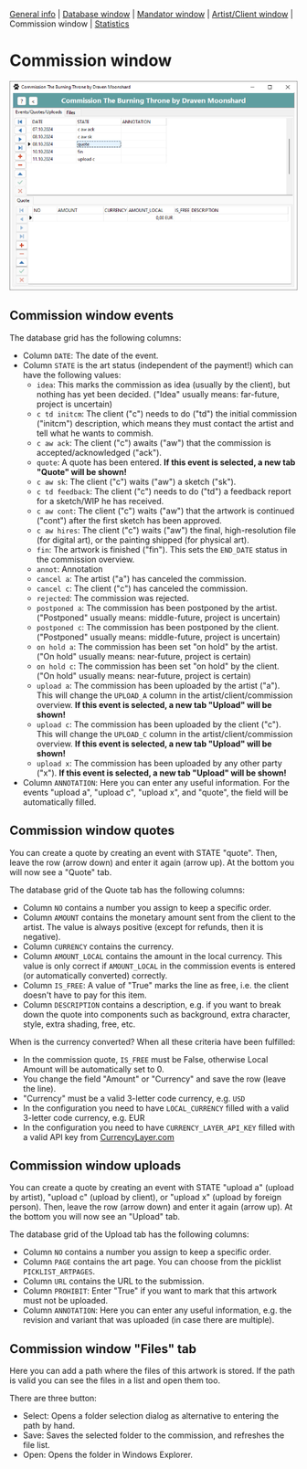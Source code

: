 
[General info](README.md) | [Database window](HELP_DatabaseWindow.md) | [Mandator window](HELP_MandatorWindow.md) | [Artist/Client window](HELP_ArtistClientWindow.md) | Commission window | [Statistics](HELP_Statistics.md)

# Commission window

![Screenshot](CmDb2_Screenshot_Commission.png)

## Commission window events

The database grid has the following columns:
- Column `DATE`: The date of the event.
- Column `STATE` is the art status (independent of the payment!) which can have the following values:
	- `idea`: This marks the commission as idea (usually by the client), but nothing has yet been decided. ("Idea" usually means: far-future, project is uncertain)
	- `c td initcm`: The client ("c") needs to do ("td") the initial commission ("initcm") description, which means they must contact the artist and tell what he wants to commish.
	- `c aw ack`: The client ("c") awaits ("aw") that the commission is accepted/acknowledged ("ack").
	- `quote`: A quote has been entered. **If this event is selected, a new tab "Quote" will be shown!**
	- `c aw sk`: The client ("c") waits ("aw") a sketch ("sk").
	- `c td feedback`: The client ("c") needs to do ("td") a feedback report for a sketch/WIP he has received.
	- `c aw cont`: The client ("c") waits ("aw") that the artwork is continued ("cont") after the first sketch has been approved.
	- `c aw hires`: The client ("c") waits ("aw") the final, high-resolution file (for digital art), or the painting shipped (for physical art).
	- `fin`: The artwork is finished ("fin"). This sets the `END_DATE` status in the commission overview.
	- `annot`: Annotation
	- `cancel a`: The artist ("a") has canceled the commission.
	- `cancel c`: The client ("c") has canceled the commission.
	- `rejected`: The commission was rejected.
	- `postponed a`: The commission has been postponed by the artist. ("Postponed" usually means: middle-future, project is uncertain)
	- `postponed c`: The commission has been postponed by the client. ("Postponed" usually means: middle-future, project is uncertain)
	- `on hold a`: The commission has been set "on hold" by the artist. ("On hold" usually means: near-future, project is certain)
	- `on hold c`: The commission has been set "on hold" by the client. ("On hold" usually means: near-future, project is certain)
	- `upload a`: The commission has been uploaded by the artist ("a"). This will change the `UPLOAD_A` column in the artist/client/commission overview. **If this event is selected, a new tab "Upload" will be shown!**
	- `upload c`: The commission has been uploaded by the client ("c"). This will change the `UPLOAD_C` column in the artist/client/commission overview. **If this event is selected, a new tab "Upload" will be shown!**
	- `upload x`: The commission has been uploaded by any other party ("x"). **If this event is selected, a new tab "Upload" will be shown!**
- Column `ANNOTATION`: Here you can enter any useful information. For the events "upload a", "upload c", "upload x", and "quote", the field will be automatically filled.

## Commission window quotes

You can create a quote by creating an event with STATE "quote". Then, leave the row (arrow down) and enter it again (arrow up). At the bottom you will now see a "Quote" tab.

The database grid of the Quote tab has the following columns:
- Column `NO` contains a number you assign to keep a specific order.
- Column `AMOUNT` contains the monetary amount sent from the client to the artist. The value is always positive (except for refunds, then it is negative).
- Column `CURRENCY` contains the currency.
- Column `AMOUNT_LOCAL` contains the amount in the local currency. This value is only correct if `AMOUNT_LOCAL` in the commission events is entered (or automatically converted) correctly.
- Column `IS_FREE`: A value of "True" marks the line as free, i.e. the client doesn't have to pay for this item.
- Column `DESCRIPTION` contains a description, e.g. if you want to break down the quote into components such as background, extra character, style, extra shading, free, etc.

When is the currency converted? When all these criteria have been fulfilled:
- In the commission quote, `IS_FREE` must be False, otherwise Local Amount will be automatically set to 0.
- You change the field "Amount" or "Currency" and save the row (leave the line).
- "Currency" must be a valid 3-letter code currency, e.g. `USD`
- In the configuration you need to have `LOCAL_CURRENCY` filled with a valid 3-letter code currency, e.g. EUR
- In the configuration you need to have `CURRENCY_LAYER_API_KEY` filled with a valid API key from [CurrencyLayer.com](https://CurrencyLayer.com/)

## Commission window uploads

You can create a quote by creating an event with STATE "upload a" (upload by artist), "upload c" (upload by client), or "upload x" (upload by foreign person). Then, leave the row (arrow down) and enter it again (arrow up). At the bottom you will now see an "Upload" tab.

The database grid of the Upload tab has the following columns:
- Column `NO` contains a number you assign to keep a specific order.
- Column `PAGE` contains the art page. You can choose from the picklist `PICKLIST_ARTPAGES`.
- Column `URL` contains the URL to the submission.
- Column `PROHIBIT`: Enter "True" if you want to mark that this artwork must not be uploaded.
- Column `ANNOTATION`: Here you can enter any useful information, e.g. the revision and variant that was uploaded (in case there are multiple).

## Commission window "Files" tab

Here you can add a path where the files of this artwork is stored. If the path is valid you can see the files in a list and open them too.

There are three button:
- Select: Opens a folder selection dialog as alternative to entering the path by hand.
- Save: Saves the selected folder to the commission, and refreshes the file list.
- Open: Opens the folder in Windows Explorer.
